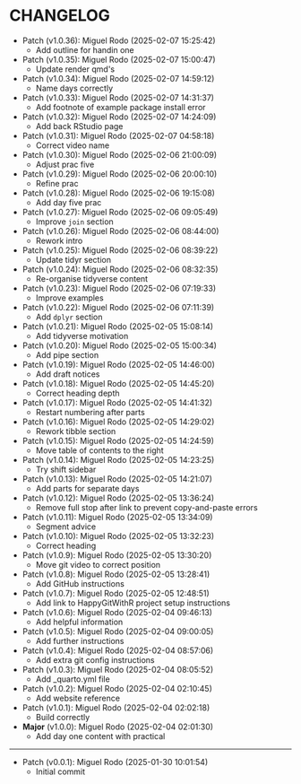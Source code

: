 # CHANGELOG

- Patch (v1.0.36): Miguel Rodo (2025-02-07 15:25:42)
  - Add outline for handin one
- Patch (v1.0.35): Miguel Rodo (2025-02-07 15:00:47)
  - Update render qmd's
- Patch (v1.0.34): Miguel Rodo (2025-02-07 14:59:12)
  - Name days correctly
- Patch (v1.0.33): Miguel Rodo (2025-02-07 14:31:37)
  - Add footnote of example package install error
- Patch (v1.0.32): Miguel Rodo (2025-02-07 14:24:09)
  - Add back RStudio page
- Patch (v1.0.31): Miguel Rodo (2025-02-07 04:58:18)
  - Correct video name
- Patch (v1.0.30): Miguel Rodo (2025-02-06 21:00:09)
  - Adjust prac five
- Patch (v1.0.29): Miguel Rodo (2025-02-06 20:00:10)
  - Refine prac
- Patch (v1.0.28): Miguel Rodo (2025-02-06 19:15:08)
  - Add day five prac
- Patch (v1.0.27): Miguel Rodo (2025-02-06 09:05:49)
  - Improve `join` section
- Patch (v1.0.26): Miguel Rodo (2025-02-06 08:44:00)
  - Rework intro
- Patch (v1.0.25): Miguel Rodo (2025-02-06 08:39:22)
  - Update tidyr section
- Patch (v1.0.24): Miguel Rodo (2025-02-06 08:32:35)
  - Re-organise tidyverse content
- Patch (v1.0.23): Miguel Rodo (2025-02-06 07:19:33)
  - Improve examples
- Patch (v1.0.22): Miguel Rodo (2025-02-06 07:11:39)
  - Add `dplyr` section
- Patch (v1.0.21): Miguel Rodo (2025-02-05 15:08:14)
  - Add tidyverse motivation
- Patch (v1.0.20): Miguel Rodo (2025-02-05 15:00:34)
  - Add pipe section
- Patch (v1.0.19): Miguel Rodo (2025-02-05 14:46:00)
  - Add draft notices
- Patch (v1.0.18): Miguel Rodo (2025-02-05 14:45:20)
  - Correct heading depth
- Patch (v1.0.17): Miguel Rodo (2025-02-05 14:41:32)
  - Restart numbering after parts
- Patch (v1.0.16): Miguel Rodo (2025-02-05 14:29:02)
  - Rework tibble section
- Patch (v1.0.15): Miguel Rodo (2025-02-05 14:24:59)
  - Move table of contents to the right
- Patch (v1.0.14): Miguel Rodo (2025-02-05 14:23:25)
  - Try shift sidebar
- Patch (v1.0.13): Miguel Rodo (2025-02-05 14:21:07)
  - Add parts for separate days
- Patch (v1.0.12): Miguel Rodo (2025-02-05 13:36:24)
  - Remove full stop after link to prevent copy-and-paste errors
- Patch (v1.0.11): Miguel Rodo (2025-02-05 13:34:09)
  - Segment advice
- Patch (v1.0.10): Miguel Rodo (2025-02-05 13:32:23)
  - Correct heading
- Patch (v1.0.9): Miguel Rodo (2025-02-05 13:30:20)
  - Move git video to correct position
- Patch (v1.0.8): Miguel Rodo (2025-02-05 13:28:41)
  - Add GitHub instructions
- Patch (v1.0.7): Miguel Rodo (2025-02-05 12:48:51)
  - Add link to HappyGitWithR project setup instructions
- Patch (v1.0.6): Miguel Rodo (2025-02-04 09:46:13)
  - Add helpful information
- Patch (v1.0.5): Miguel Rodo (2025-02-04 09:00:05)
  - Add further instructions
- Patch (v1.0.4): Miguel Rodo (2025-02-04 08:57:06)
  - Add extra git config instructions
- Patch (v1.0.3): Miguel Rodo (2025-02-04 08:05:52)
  - Add _quarto.yml file
- Patch (v1.0.2): Miguel Rodo (2025-02-04 02:10:45)
  - Add website reference
- Patch (v1.0.1): Miguel Rodo (2025-02-04 02:02:18)
  - Build correctly
- **Major** (v1.0.0): Miguel Rodo (2025-02-04 02:01:30)
  - Add day one content with practical

___

- Patch (v0.0.1): Miguel Rodo (2025-01-30 10:01:54)
  - Initial commit

